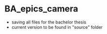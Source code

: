 # BA_epics_camera
- saving all files for the bachelor thesis
- current version to be found in "source" folder
